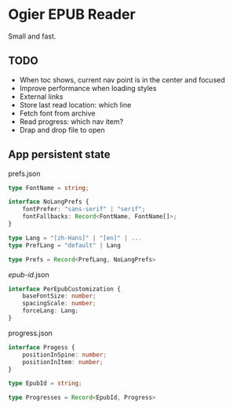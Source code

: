 # Ogier EPUB Reader

Small and fast.

## TODO

- When toc shows, current nav point is in the center and focused
- Improve performance when loading styles
- External links
- Store last read location: which line
- Fetch font from archive
- Read progress: which nav item?
- Drap and drop file to open

## App persistent state

prefs.json

```ts
type FontName = string;

interface NoLangPrefs {
    fontPrefer: "sans-serif" | "serif";
    fontFallbacks: Record<FontName, FontName[]>;
}

type Lang = "[zh-Hans]" | "[en]" | ...
type PrefLang = "default" | Lang

type Prefs = Record<PrefLang, NoLangPrefs>
```

*epub-id*.json

```ts
interface PerEpubCustomization {
    baseFontSize: number;
    spacingScale: number;
    forceLang: Lang;
}
```

progress.json

```ts
interface Progess {
    positionInSpine: number;
    positionInItem: number;
}

type EpubId = string;

type Progresses = Record<EpubId, Progress>
```

